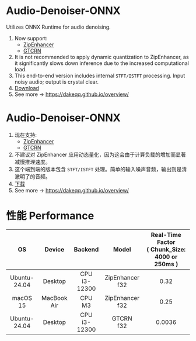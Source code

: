 # Audio-Denoiser-ONNX
Utilizes ONNX Runtime for audio denoising.
1. Now support:
   - [ZipEnhancer](https://modelscope.cn/models/iic/speech_zipenhancer_ans_multiloss_16k_base)
   - [GTCRN](https://github.com/Xiaobin-Rong/gtcrn)
3. It is not recommended to apply dynamic quantization to ZipEnhancer, as it significantly slows down inference due to the increased computational load.
4. This end-to-end version includes internal `STFT/ISTFT` processing. Input noisy audio; output is crystal clear.
5. [Download](https://drive.google.com/drive/folders/1L13BJRqdBrPX8jQj3wwCiI67xC5QIT3S?usp=drive_link)
6. See more -> https://dakeqq.github.io/overview/

# Audio-Denoiser-ONNX
1. 现在支持:
   - [ZipEnhancer](https://modelscope.cn/models/iic/speech_zipenhancer_ans_multiloss_16k_base)
   - [GTCRN](https://github.com/Xiaobin-Rong/gtcrn)
3. 不建议对 ZipEnhancer 应用动态量化，因为这会由于计算负载的增加而显著减慢推理速度。
4. 这个端到端的版本包含 `STFT/ISTFT` 处理。简单的输入噪声音频，输出则是清澈明了的音频。
5. [下载](https://drive.google.com/drive/folders/1L13BJRqdBrPX8jQj3wwCiI67xC5QIT3S?usp=drive_link)
6. See more -> https://dakeqq.github.io/overview/

# 性能 Performance
| OS | Device | Backend | Model | Real-Time Factor<br>( Chunk_Size: 4000 or 250ms ) |
|:-------:|:-------:|:-------:|:-------:|:-------:|
| Ubuntu-24.04 | Desktop | CPU<br>i3-12300 | ZipEnhancer<br>f32 | 0.32 |
| macOS 15  | MacBook Air | CPU<br>M3 | ZipEnhancer<br>f32 | 0.25 |
| Ubuntu-24.04 | Desktop | CPU<br>i3-12300 | GTCRN<br>f32 | 0.0036 |
